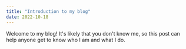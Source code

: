 ```yaml
---
title: "Introduction to my blog"
date: 2022-10-18
---
```


Welcome to my blog! It's likely that you don't know me, so this post can help anyone get to know who I am and what I do.
